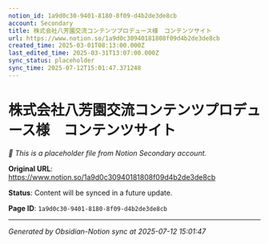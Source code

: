 ```yaml
---
notion_id: 1a9d0c30-9401-8180-8f09-d4b2de3de8cb
account: Secondary
title: 株式会社八芳園交流コンテンツプロデュース様　コンテンツサイト
url: https://www.notion.so/1a9d0c30940181808f09d4b2de3de8cb
created_time: 2025-03-01T08:13:00.000Z
last_edited_time: 2025-03-31T13:07:00.000Z
sync_status: placeholder
sync_time: 2025-07-12T15:01:47.371248
---
```


# 株式会社八芳園交流コンテンツプロデュース様　コンテンツサイト

*🔄 This is a placeholder file from Notion Secondary account.*

**Original URL**: https://www.notion.so/1a9d0c30940181808f09d4b2de3de8cb

**Status**: Content will be synced in a future update.

**Page ID**: `1a9d0c30-9401-8180-8f09-d4b2de3de8cb`

---

*Generated by Obsidian-Notion sync at 2025-07-12 15:01:47*
